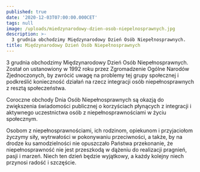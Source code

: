 ```yaml
---
published: true
date: '2020-12-03T07:00:00.000CET'
tags: null
image: /uploads/miedzynarodowy-dzien-osob-niepelnosprawnych.jpg
description: >-
  3 grudnia obchodzimy Międzynarodowy Dzień Osób Niepełnosprawnych.
title: Międzynarodowy Dzień Osób Niepełnosprawnych
---
```


3 grudnia obchodzimy Międzynarodowy Dzień Osób Niepełnosprawnych. Został on ustanowiony w 1992 roku przez Zgromadzenie Ogólne Narodów Zjednoczonych, by zwrócić uwagę na problemy tej grupy społecznej i podkreślić konieczność działań na rzecz integracji osób niepełnosprawnych z resztą społeczeństwa. 

Coroczne obchody Dnia Osób Niepełnosprawnych są okazją do zwiększenia świadomości publicznej o korzyściach płynących z integracji i aktywnego uczestnictwa osób z niepełnosprawnościami w życiu społecznym. 

Osobom z niepełnosprawnościami, ich rodzinom, opiekunom i przyjaciołom życzymy siły, wytrwałości w pokonywaniu przeciwności, a także, by na drodze ku samodzielności nie opuszczało Państwa przekonanie, że niepełnosprawność nie jest przeszkodą w dążeniu do realizacji pragnień, pasji i marzeń. 
Niech ten dzień będzie wyjątkowy, a każdy kolejny niech przynosi radość i szczęście.

